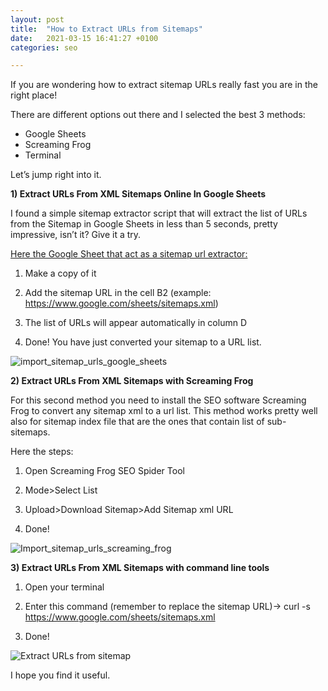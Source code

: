 ```yaml
---
layout: post
title:  "How to Extract URLs from Sitemaps"
date:   2021-03-15 16:41:27 +0100
categories: seo

---
```


If you are wondering how to extract sitemap URLs really fast you are in the right place!

There are different options out there and I selected the best 3 methods:

- Google Sheets
- Screaming Frog
- Terminal
 

Let’s jump right into it.


**1) Extract URLs From XML Sitemaps Online In Google Sheets**

I found a simple sitemap extractor script that will extract the list of URLs from the Sitemap in Google Sheets in less than 5 seconds, pretty impressive, isn’t it? Give it a try.

[Here the Google Sheet that act as a sitemap url extractor:](https://docs.google.com/spreadsheets/d/1U549m-mcSHIwebpMzjDr3s5ggO95LAnf7YbccrwUkoE/copy)


1. Make a copy of it

2. Add the sitemap URL in the cell B2 (example: https://www.google.com/sheets/sitemaps.xml)

3. The list of URLs will appear automatically in column D

4. Done! You have just converted your sitemap to a URL list.

![import_sitemap_urls_google_sheets](https://user-images.githubusercontent.com/61537859/111198585-0213d000-85c0-11eb-9fe1-f674f5db8e86.jpg)



**2) Extract URLs From XML Sitemaps with Screaming Frog**

For this second method you need to install the SEO software Screaming Frog to convert any sitemap xml to a url list. This method works pretty well also for sitemap index file that are the ones that contain list of sub-sitemaps.

Here the steps:

1. Open Screaming Frog SEO Spider Tool

2. Mode>Select List

3. Upload>Download Sitemap>Add Sitemap xml URL

4. Done!

![Import_sitemap_urls_screaming_frog](https://user-images.githubusercontent.com/61537859/111198474-e14b7a80-85bf-11eb-8ea3-3cce18dea492.jpg)



**3) Extract URLs From XML Sitemaps with command line tools**
1. Open your terminal

2. Enter this command (remember to replace the sitemap URL)-> curl -s https://www.google.com/sheets/sitemaps.xml

3. Done!

![Extract URLs from sitemap](https://user-images.githubusercontent.com/61537859/111198366-c37e1580-85bf-11eb-8484-2d4c5ec3816c.gif)


I hope you find it useful.


